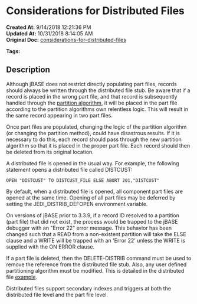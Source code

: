 # Considerations for Distributed Files

**Created At:** 9/14/2018 12:21:36 PM  
**Updated At:** 10/31/2018 8:14:05 AM  
**Original Doc:** [considerations-for-distributed-files](https://docs.jbase.com/44203-distributed-files/considerations-for-distributed-files)  

**Tags:**
<badge text='distributed files' vertical='middle' />

## Description 

Although jBASE does not restrict directly populating part files, records should always be written through the distributed file stub. Be aware that if a record is placed in the wrong part file, and that record is subsequently handled through the [partition algorithm](289127-partition-algorithm), it will be placed in the part file according to the partition algorithms own relentless logic. This will result in the same record appearing in two part files.

Once part files are populated, changing the logic of the partition algorithm (or changing the partition method), could have disastrous results. If it is necessary to do this, each record should pass through the new partition algorithm so that it is placed in the proper part file. Each record should then be deleted from its original location.

A distributed file is opened in the usual way. For example, the following statement opens a distributed file called DISTCUST:

```
OPEN "DISTCUST" TO DISTCUST_FILE ELSE ABORT 201,"DISTCUST"
```

By default, when a distributed file is opened, all component part files are opened at the same time. Opening of all part files may be deferred by setting the JEDI\_DISTRIB\_DEFOPEN environment variable.

On versions of jBASE prior to 3.3.9, if a record ID resolved to a partition (part file) that did not exist, the process would be trapped to the jBASE debugger with an "Error 22" error message. This behavior has been changed such that a READ from a non-existent partition will take the ELSE clause and a WRITE will be trapped with an 'Error 22' unless the WRITE is supplied with the ON ERROR clause.

If a part file is deleted, then the DELETE-DISTRIB command must be used to remove the reference from the distributed file stub. Also, any user defined partitioning algorithm must be modified. This is detailed in the distributed file [example](https://www.jbase.com/r99/knowledgebase/manuals/3.0/30manpages/man/fil22_example.htm).

Distributed files support secondary indexes and triggers at both the distributed file level and the part file level.
